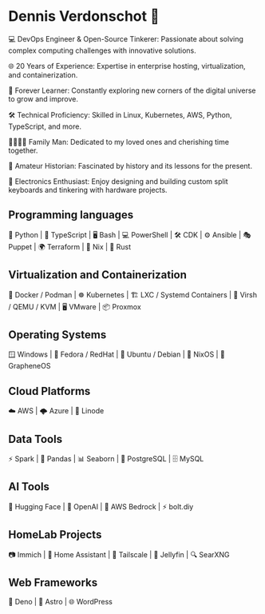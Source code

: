 # Dennis Verdonschot 👋

💻 DevOps Engineer & Open-Source Tinkerer: Passionate about solving complex computing challenges with innovative solutions.

🌐 20 Years of Experience: Expertise in enterprise hosting, virtualization, and containerization.

🚀 Forever Learner: Constantly exploring new corners of the digital universe to grow and improve.

🛠️ Technical Proficiency: Skilled in Linux, Kubernetes, AWS, Python, TypeScript, and more.

👨‍👩‍👧‍👦 Family Man: Dedicated to my loved ones and cherishing time together.

📜 Amateur Historian: Fascinated by history and its lessons for the present.

🔧 Electronics Enthusiast: Enjoy designing and building custom split keyboards and tinkering with hardware projects.

## Programming languages

🐍 Python | 📜 TypeScript | 🖥️ Bash | 💻 PowerShell | 🛠️ CDK | ⚙️ Ansible | 🎭 Puppet | 🌍 Terraform | 🧩 Nix | 🦀 Rust

## Virtualization and Containerization

🐳 Docker / Podman | ☸️ Kubernetes | 🏗️ LXC / Systemd Containers | 🔧 Virsh / QEMU / KVM | 🖥️ VMware | 📦 Proxmox

## Operating Systems

🪟 Windows | 🐧 Fedora / RedHat | 🧡 Ubuntu / Debian | 🧩 NixOS | 📱 GrapheneOS

## Cloud Platforms

☁️ AWS | 🌩️ Azure | 🚀 Linode

## Data Tools

⚡ Spark | 🐼 Pandas | 📊 Seaborn | 🐘 PostgreSQL | 🗄️ MySQL

## AI Tools

🤗 Hugging Face | 🤖 OpenAI | 🌌 AWS Bedrock | ⚡ bolt.diy

## HomeLab Projects

📷 Immich | 🏡 Home Assistant | 🔗 Tailscale | 🎥 Jellyfin | 🔍 SearXNG

## Web Frameworks

🦕 Deno | 🌌 Astro | 🌐 WordPress

